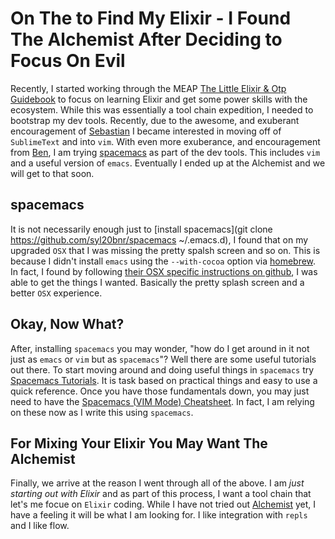 # On The to Find My Elixir - I Found The Alchemist After Deciding to Focus On Evil
Recently, I started working through the MEAP [The Little Elixir & Otp Guidebook](https://www.manning.com/books/the-little-elixir-and-otp-guidebook) to focus on learning Elixir and get some power skills with the ecosystem.  While this was essentially a tool chain expedition, I needed to bootstrap my dev tools.  Recently, due to the awesome, and exuberant encouragement of [Sebastian](https://github.com/sbastn) I became interested in moving off of `SublimeText` and into `vim`.  With even more exuberance, and encouragement from [Ben](https://www.linkedin.com/in/ben-zenittini-19457563), I am trying [spacemacs](http://spacemacs.org/) as part of the dev tools.  This includes `vim` and a useful version of `emacs`.  Eventually I ended up at the Alchemist and we will get to that soon.

## spacemacs
It is not necessarily enough just to [install spacemacs](git clone https://github.com/syl20bnr/spacemacs ~/.emacs.d), I found that on my upgraded `OSX` that I was missing the pretty spalsh screen and so on.  This is because I didn't install `emacs` using the `--with-cocoa` option via [homebrew](http://brew.sh/).  In fact, I found by following [their OSX specific instructions on github](https://github.com/syl20bnr/spacemacs#os-x), I was able to get the things I wanted.  Basically the pretty splash screen and a better `OSX` experience.

## Okay, Now What?
After, installing `spacemacs` you may wonder, "how do I get around in it not just as `emacs` or `vim` but as `spacemacs`"?  Well there are some useful tutorials out there.  To start moving around and doing useful things in `spacemacs` try [Spacemacs Tutorials](https://simpletutorials.com/c/3022/Spacemacs+Tutorials).  It is task based on practical things and easy to use a quick reference. Once you have those fundamentals down, you may just need to have the [Spacemacs (VIM Mode) Cheatsheet](https://simpletutorials.com/uploads/30f0ea60-1348-11e6-b660-f23c91df6128/spacemacs_cheatsheet.pdf).  In fact, I am relying on these now as I write this using `spacemacs`.

## For Mixing Your Elixir You May Want The Alchemist
Finally, we arrive at the reason I went through all of the above.  I am _just starting out with Elixir_ and as part of this process, I want a tool chain that let's me focue on `Elixir` coding.  While I have not tried out [Alchemist](http://www.zohaib.me/spacemacs-and-alchemist-to-make-elixir-of-immortality/) yet, I have a feeling it will be what I am looking for.  I like integration with `repls` and I like flow.
